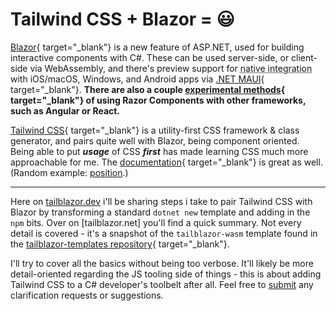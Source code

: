 # Tailwind CSS + Blazor = 😃

[Blazor](https://dotnet.microsoft.com/apps/aspnet/web-apps/blazor){ target="_blank"} is a new feature of ASP.NET, used for building interactive components with C#. These can be used server-side, or client-side via WebAssembly, and there's preview support for <abbr title="native rendering, not a 'bundled browser'; native API access">native integration</abbr> with iOS/macOS, Windows, and Android apps via [.NET MAUI](https://docs.microsoft.com/en-us/dotnet/maui/){ target="_blank"}.  **There are also a couple [experimental methods](https://docs.microsoft.com/en-us/aspnet/core/blazor/components/?view=aspnetcore-6.0#blazor-custom-elements){ target="_blank"} of using Razor Components with other frameworks, such as Angular or React.**

[Tailwind CSS](https://tailwindcss.com/){ target="_blank"} is a utility-first CSS framework & class generator, and pairs quite well with Blazor, being component oriented. Being able to put **_usage_** of CSS _**first**_ has made learning CSS much more approachable for me. The [documentation](https://tailwindcss.com/docs/utility-first){ target="_blank"} is great as well.  (Random example: [position](https://tailwindcss.com/docs/position).)

---

Here on [tailblazor.dev](https://www.tailblazor.dev/) i'll be sharing steps i take to pair Tailwind CSS with Blazor by transforming a standard `dotnet new` template and adding in the `npm` bits. Over on [tailblazor.net] you'll find a quick summary.  Not every detail is covered - it's a snapshot of the `tailblazor-wasm` template found in the [tailblazor-templates repository](https://www.github.com/McNerdius/tailblazor-templates){ target="_blank"}.

I'll try to cover all the basics without being too verbose. It'll likely be more detail-oriented regarding the JS tooling side of things - this is about adding Tailwind CSS to a C# developer's toolbelt after all. Feel free to [submit](https://github.com/McNerdius/TailBlazor/issues) any clarification requests or suggestions.
